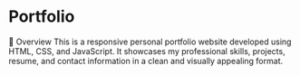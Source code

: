 # Portfolio
📌 Overview
This is a responsive personal portfolio website developed using HTML, CSS, and JavaScript. It showcases my professional skills, projects, resume, and contact information in a clean and visually appealing format.


